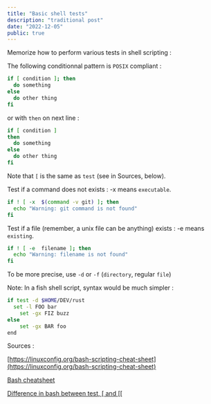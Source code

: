```yaml
---
title: "Basic shell tests"
description: "traditional post"
date: "2022-12-05"
public: true
---
```


Memorize how to perform various tests in shell scripting : 

The following conditionnal pattern is ``POSIX`` compliant :
```bash
if [ condition ]; then
  do something
else 
  do other thing
fi
```

or with ``then`` on next line :

```bash
if [ condition ]
then
  do something
else 
  do other thing
fi
```

Note that ``[`` is the same as ``test`` (see in Sources, below).


Test if a command does not exists : -x means ``executable``.
```bash
if ! [ -x  $(command -v git) ]; then
  echo "Warning: git command is not found"
fi
```

Test if a file (remember, a unix file can be anything) exists : -e means ``existing``.
```bash
if ! [ -e  filename ]; then
  echo "Warning: filename is not found"
fi
```

To be more precise, use ``-d`` or ``-f`` (``directory``, regular ``file``)



Note: In a fish shell script, syntax would be much simpler :

```bash
if test -d $HOME/DEV/rust
  set -l FOO bar
	set -gx FIZ buzz
else
	set -gx BAR foo
end
```




Sources : 

[https://linuxconfig.org/bash-scripting-cheat-sheet](https://linuxconfig.org/bash-scripting-cheat-sheet)

[Bash cheatsheet](https://devhints.io/bash)

[Difference in bash between test, \[ and \[\[](https://unix.stackexchange.com/questions/306111/what-is-the-difference-between-the-bash-operators-vs-vs-vs)

